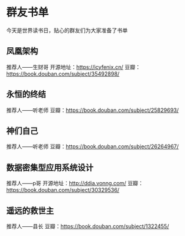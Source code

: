 # 群友书单
今天是世界读书日，贴心的群友们为大家准备了书单

## 凤凰架构
推荐人——生财哥
开源地址：https://icyfenix.cn/
豆瓣：https://book.douban.com/subject/35492898/

## 永恒的终结
推荐人——听老师
豆瓣：https://book.douban.com/subject/25829693/

## 神们自己
推荐人——听老师
豆瓣：https://book.douban.com/subject/26264967/

## 数据密集型应用系统设计
推荐人——p哥
开源地址：http://ddia.vonng.com/
豆瓣：https://book.douban.com/subject/30329536/

## 遥远的救世主
推荐人——县长
豆瓣：https://book.douban.com/subject/1322455/
